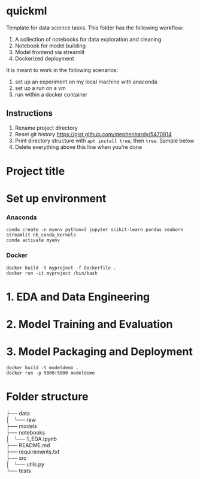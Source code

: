 # quickml
Template for data science tasks. This folder has the following workflow:
1. A collection of notebooks for data exploration and cleaning
2. Notebook for model building
3. Model frontend via streamlit
4. Dockerized deployment

It is meant to work in the following scenarios:
1. set up an experiment on my local machine with anaconda
2. set up a run on a vm
3. run within a docker container

## Instructions
1. Rename project directory
2. Reset git history https://gist.github.com/stephenhardy/5470814
3. Print directory structure with `apt install tree`, then `tree`. Sample below
4. Delete everything above this line when you're done

# Project title
<description>

# Set up environment
### Anaconda
```
conda create -n myenv python=3 jupyter scikit-learn pandas seaborn streamlit nb_conda_kernels
conda activate myenv
```
### Docker 
```
docker build -t myproject -f Dockerfile .
docker run -it myproject /bin/bash
```

# 1. EDA and Data Engineering

# 2. Model Training and Evaluation

# 3. Model Packaging and Deployment
`docker build -t modeldemo .`  
`docker run -p 5000:5000 modeldemo`

# Folder structure

├── data  
│   └── raw  
├── models  
├── notebooks  
│   └── 1_EDA.ipynb  
├── README.md  
├── requirements.txt  
├── src  
│   └── utils.py  
└── tests  
